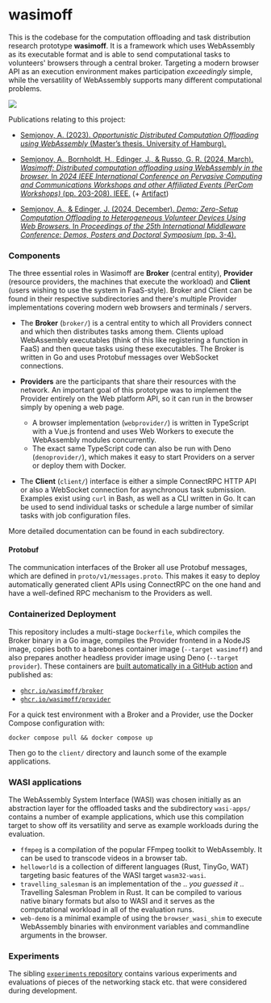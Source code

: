 # wasimoff

This is the codebase for the computation offloading and task distribution research prototype **wasimoff**. It is a framework which uses WebAssembly as its executable format and is able to send computational tasks to volunteers' browsers through a central broker. Targeting a modern browser API as an execution environment makes participation *exceedingly* simple, while the versatility of WebAssembly supports many different computational problems.

![](architecture.png)

Publications relating to this project:

* [Semjonov, A. (2023). *Opportunistic Distributed Computation Offloading using WebAssembly* (Master’s thesis. University of Hamburg).](https://edoc.sub.uni-hamburg.de/informatik/volltexte/2024/273/pdf/Anton_Semjonov_Opportunistic_Distributed_Computation_Offloading_using_WebAssembly.pdf)

* [Semjonov, A., Bornholdt, H., Edinger, J., & Russo, G. R. (2024, March). *Wasimoff: Distributed computation offloading using WebAssembly in the browser.* In *2024 IEEE International Conference on Pervasive Computing and Communications Workshops and other Affiliated Events (PerCom Workshops)* (pp. 203-208). IEEE.](https://ieeexplore.ieee.org/abstract/document/10503392/) (+ [Artifact](https://ieeexplore.ieee.org/abstract/document/10502812/))

* [Semjonov, A., & Edinger, J. (2024, December). *Demo: Zero-Setup Computation Offloading to Heterogeneous Volunteer Devices Using Web Browsers.* In *Proceedings of the 25th International Middleware Conference: Demos, Posters and Doctoral Symposium* (pp. 3-4).](https://dl.acm.org/doi/abs/10.1145/3704440.3704776)


### Components

The three essential roles in Wasimoff are **Broker** (central entity), **Provider** (resource providers, the machines that execute the workload) and **Client** (users wishing to use the system in FaaS-style). Broker and Client can be found in their respective subdirectories and there's multiple Provider implementations covering modern web browsers and terminals / servers.

* The **Broker** (`broker/`) is a central entity to which all Providers connect and which then distributes tasks among them. Clients upload WebAssembly executables (think of this like registering a function in FaaS) and then queue tasks using these executables. The Broker is written in Go and uses Protobuf messages over WebSocket connections.

* **Providers** are the participants that share their resources with the network. An important goal of this prototype was to implement the Provider entirely on the Web platform API, so it can run in the browser simply by opening a web page.
  * A browser implementation (`webprovider/`) is written in TypeScript with a Vue.js frontend and uses Web Workers to execute the WebAssembly modules concurrently.
  * The exact same TypeScript code can also be run with Deno (`denoprovider/`), which makes it easy to start Providers on a server or deploy them with Docker.

* The **Client** (`client/`) interface is either a simple ConnectRPC HTTP API or also a WebSocket connection for asynchronous task submission. Examples exist using `curl` in Bash, as well as a CLI written in Go. It can be used to send individual tasks or schedule a large number of similar tasks with job configuration files.

More detailed documentation can be found in each subdirectory.

#### Protobuf

The communication interfaces of the Broker all use Protobuf messages, which are defined in `proto/v1/messages.proto`. This makes it easy to deploy automatically generated client APIs using ConnectRPC on the one hand and have a well-defined RPC mechanism to the Providers as well.

### Containerized Deployment

This repository includes a multi-stage `Dockerfile`, which compiles the Broker binary in a Go image, compiles the Provider frontend in a NodeJS image, copies both to a barebones container image (`--target wasimoff`) and also prepares another headless provider image using Deno (`--target provider`). These containers are [built automatically in a GitHub action](https://github.com/wasimoff/wasimoff/actions) and published as:

* [`ghcr.io/wasimoff/broker`](https://github.com/wasimoff/wasimoff/pkgs/container/broker)
* [`ghcr.io/wasimoff/provider`](https://github.com/wasimoff/wasimoff/pkgs/container/provider)

For a quick test environment with a Broker and a Provider, use the Docker Compose configuration with:

```
docker compose pull && docker compose up
```

Then go to the `client/` directory and launch some of the example applications.


### WASI applications

The WebAssembly System Interface (WASI) was chosen initially as an abstraction layer for the offloaded tasks and the subdirectory `wasi-apps/` contains a number of example applications, which use this compilation target to show off its versatility and serve as example workloads during the evaluation.

* `ffmpeg` is a compilation of the popular FFmpeg toolkit to WebAssembly. It can be used to transcode videos in a browser tab.
* `helloworld` is a collection of different languages (Rust, TinyGo, WAT) targeting basic features of the WASI target `wasm32-wasi`.
* `travelling_salesman` is an implementation of the .. *you guessed it* .. Travelling Salesman Problem in Rust. It can be compiled to various native binary formats but also to WASI and it serves as the computational workload in all of the evaluation runs.
* `web-demo` is a minimal example of using the `browser_wasi_shim` to execute WebAssembly binaries with environment variables and commandline arguments in the browser.

### Experiments

The sibling [`experiments` repository](https://github.com/wasimoff/experiments) contains various experiments and evaluations of pieces of the networking stack etc. that were considered during development.
